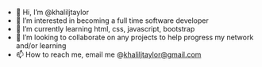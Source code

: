 - 👋 Hi, I’m @khaliljtaylor
- 👀 I’m interested in becoming a full time software developer
- 🌱 I’m currently learning html, css, javascript, bootstrap
- 💞️ I’m looking to collaborate on any projects to help progress my network and/or learning
- 📫 How to reach me, email me @khaliljtaylor@gmail.com

<!---
khaliljtaylor/khaliljtaylor is a ✨ special ✨ repository because its `README.md` (this file) appears on your GitHub profile.
You can click the Preview link to take a look at your changes.
--->
